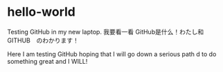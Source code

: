 # hello-world
Testing GitHub in my new laptop. 我要看一看 GitHub是什么！わたし和GITHUB　のわかります！

Here I am testing GitHub hoping that I will go down a serious path d to do something great and I WILL!
